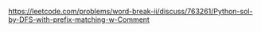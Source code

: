 https://leetcode.com/problems/word-break-ii/discuss/763261/Python-sol-by-DFS-with-prefix-matching-w-Comment